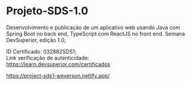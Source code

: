 # Projeto-SDS-1.0

Desenvolvimento e publicação de um aplicativo web usando Java com Spring Boot no back end, TypeScript com ReactJS no front end. 
Semana DevSuperior, edição 1.0;

ID Certificado: 032882SDS1; </br>
Link verificação de autenticidade: https://learn.devsuperior.com/certificados

https://project-sds1-weverson.netlify.app/
